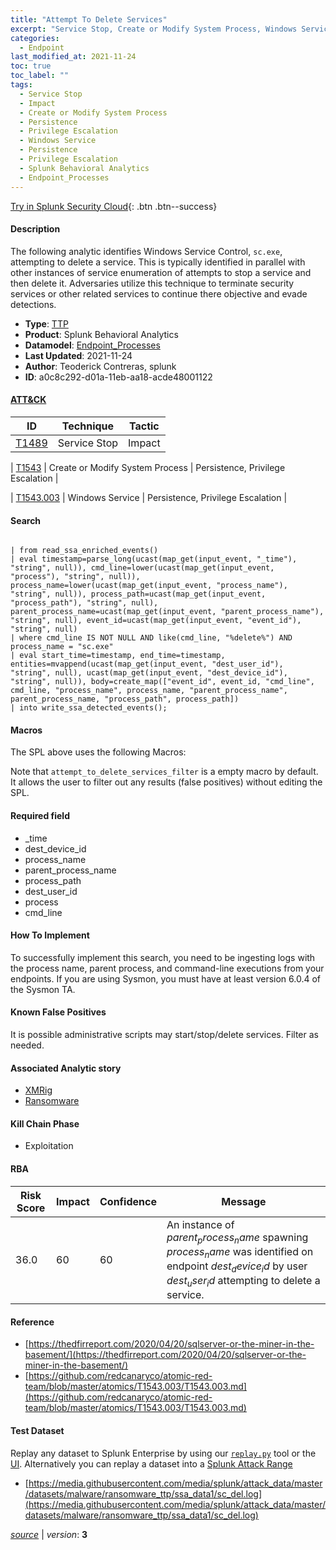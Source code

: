 ```yaml
---
title: "Attempt To Delete Services"
excerpt: "Service Stop, Create or Modify System Process, Windows Service"
categories:
  - Endpoint
last_modified_at: 2021-11-24
toc: true
toc_label: ""
tags:
  - Service Stop
  - Impact
  - Create or Modify System Process
  - Persistence
  - Privilege Escalation
  - Windows Service
  - Persistence
  - Privilege Escalation
  - Splunk Behavioral Analytics
  - Endpoint_Processes
---
```




[Try in Splunk Security Cloud](https://www.splunk.com/en_us/cyber-security.html){: .btn .btn--success}

#### Description

The following analytic identifies Windows Service Control, `sc.exe`, attempting to delete a service. This is typically identified in parallel with other instances of service enumeration of attempts to stop a service and then delete it. Adversaries utilize this technique to terminate security services or other related services to continue there objective and evade detections.

- **Type**: [TTP](https://github.com/splunk/security_content/wiki/Detection-Analytic-Types)
- **Product**: Splunk Behavioral Analytics
- **Datamodel**: [Endpoint_Processes](https://docs.splunk.com/Documentation/CIM/latest/User/EndpointProcesses)
- **Last Updated**: 2021-11-24
- **Author**: Teoderick Contreras, splunk
- **ID**: a0c8c292-d01a-11eb-aa18-acde48001122


#### [ATT&CK](https://attack.mitre.org/)

| ID             | Technique        |  Tactic             |
| -------------- | ---------------- |-------------------- |
| [T1489](https://attack.mitre.org/techniques/T1489/) | Service Stop | Impact |

| [T1543](https://attack.mitre.org/techniques/T1543/) | Create or Modify System Process | Persistence, Privilege Escalation |

| [T1543.003](https://attack.mitre.org/techniques/T1543/003/) | Windows Service | Persistence, Privilege Escalation |

#### Search

```

| from read_ssa_enriched_events() 
| eval timestamp=parse_long(ucast(map_get(input_event, "_time"), "string", null)), cmd_line=lower(ucast(map_get(input_event, "process"), "string", null)), process_name=lower(ucast(map_get(input_event, "process_name"), "string", null)), process_path=ucast(map_get(input_event, "process_path"), "string", null), parent_process_name=ucast(map_get(input_event, "parent_process_name"), "string", null), event_id=ucast(map_get(input_event, "event_id"), "string", null) 
| where cmd_line IS NOT NULL AND like(cmd_line, "%delete%") AND process_name = "sc.exe" 
| eval start_time=timestamp, end_time=timestamp, entities=mvappend(ucast(map_get(input_event, "dest_user_id"), "string", null), ucast(map_get(input_event, "dest_device_id"), "string", null)), body=create_map(["event_id", event_id, "cmd_line", cmd_line, "process_name", process_name, "parent_process_name", parent_process_name, "process_path", process_path]) 
| into write_ssa_detected_events();
```

#### Macros
The SPL above uses the following Macros:

Note that `attempt_to_delete_services_filter` is a empty macro by default. It allows the user to filter out any results (false positives) without editing the SPL.

#### Required field
* _time
* dest_device_id
* process_name
* parent_process_name
* process_path
* dest_user_id
* process
* cmd_line


#### How To Implement
To successfully implement this search, you need to be ingesting logs with the process name, parent process, and command-line executions from your endpoints. If you are using Sysmon, you must have at least version 6.0.4 of the Sysmon TA.

#### Known False Positives
It is possible administrative scripts may start/stop/delete services. Filter as needed.

#### Associated Analytic story
* [XMRig](/stories/xmrig)
* [Ransomware](/stories/ransomware)


#### Kill Chain Phase
* Exploitation



#### RBA

| Risk Score  | Impact      | Confidence   | Message      |
| ----------- | ----------- |--------------|--------------|
| 36.0 | 60 | 60 | An instance of $parent_process_name$ spawning $process_name$ was identified on endpoint $dest_device_id$ by user $dest_user_id$ attempting to delete a service. |




#### Reference

* [https://thedfirreport.com/2020/04/20/sqlserver-or-the-miner-in-the-basement/](https://thedfirreport.com/2020/04/20/sqlserver-or-the-miner-in-the-basement/)
* [https://github.com/redcanaryco/atomic-red-team/blob/master/atomics/T1543.003/T1543.003.md](https://github.com/redcanaryco/atomic-red-team/blob/master/atomics/T1543.003/T1543.003.md)



#### Test Dataset
Replay any dataset to Splunk Enterprise by using our [`replay.py`](https://github.com/splunk/attack_data#using-replaypy) tool or the [UI](https://github.com/splunk/attack_data#using-ui).
Alternatively you can replay a dataset into a [Splunk Attack Range](https://github.com/splunk/attack_range#replay-dumps-into-attack-range-splunk-server)

* [https://media.githubusercontent.com/media/splunk/attack_data/master/datasets/malware/ransomware_ttp/ssa_data1/sc_del.log](https://media.githubusercontent.com/media/splunk/attack_data/master/datasets/malware/ransomware_ttp/ssa_data1/sc_del.log)



[*source*](https://github.com/splunk/security_content/tree/develop/detections/endpoint/attempt_to_delete_services.yml) \| *version*: **3**